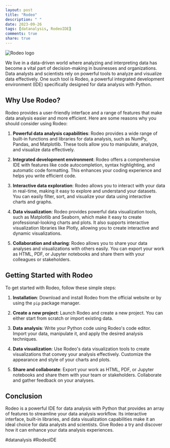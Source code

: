 ```yaml
---
layout: post
title: "Rodeo"
description: " "
date: 2023-09-26
tags: [datanalysis, RodeoIDE]
comments: true
share: true
---
```


![Rodeo logo](https://example.com/rodeo-logo.png)

We live in a data-driven world where analyzing and interpreting data has become a vital part of decision-making in businesses and organizations. Data analysts and scientists rely on powerful tools to analyze and visualize data effectively. One such tool is Rodeo, a powerful integrated development environment (IDE) specifically designed for data analysis with Python.

## Why Use Rodeo?

Rodeo provides a user-friendly interface and a range of features that make data analysis easier and more efficient. Here are some reasons why you should consider using Rodeo:

1. **Powerful data analysis capabilities**: Rodeo provides a wide range of built-in functions and libraries for data analysis, such as NumPy, Pandas, and Matplotlib. These tools allow you to manipulate, analyze, and visualize data effectively.

2. **Integrated development environment**: Rodeo offers a comprehensive IDE with features like code autocompletion, syntax highlighting, and automatic code formatting. This enhances your coding experience and helps you write efficient code.

3. **Interactive data exploration**: Rodeo allows you to interact with your data in real-time, making it easy to explore and understand your datasets. You can easily filter, sort, and visualize your data using interactive charts and graphs.

4. **Data visualization**: Rodeo provides powerful data visualization tools, such as Matplotlib and Seaborn, which make it easy to create professional-looking charts and plots. It also supports interactive visualization libraries like Plotly, allowing you to create interactive and dynamic visualizations.

5. **Collaboration and sharing**: Rodeo allows you to share your data analyses and visualizations with others easily. You can export your work as HTML, PDF, or Jupyter notebooks and share them with your colleagues or stakeholders.

## Getting Started with Rodeo

To get started with Rodeo, follow these simple steps:

1. **Installation**: Download and install Rodeo from the official website or by using the `pip` package manager.

2. **Create a new project**: Launch Rodeo and create a new project. You can either start from scratch or import existing data.

3. **Data analysis**: Write your Python code using Rodeo's code editor. Import your data, manipulate it, and apply the desired analysis techniques.

4. **Data visualization**: Use Rodeo's data visualization tools to create visualizations that convey your analysis effectively. Customize the appearance and style of your charts and plots.

5. **Share and collaborate**: Export your work as HTML, PDF, or Jupyter notebooks and share them with your team or stakeholders. Collaborate and gather feedback on your analyses.

## Conclusion

Rodeo is a powerful IDE for data analysis with Python that provides an array of features to streamline your data analysis workflow. Its interactive interface, built-in libraries, and data visualization capabilities make it an ideal choice for data analysts and scientists. Give Rodeo a try and discover how it can enhance your data analysis experiences.

#datanalysis #RodeoIDE